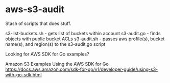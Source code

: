 # aws-s3-audit
Stash of scripts that does stuff.

s3-list-buckets.sh  - gets list of buckets within account
s3-audit.go         - finds objects with public bucket ACLs
s3-audit.sh         - passes aws profile(s), bucket name(s), and region(s) to the s3-audit.go script

Looking for AWS SDK for Go examples? 

Amazon S3 Examples Using the AWS SDK for Go
https://docs.aws.amazon.com/sdk-for-go/v1/developer-guide/using-s3-with-go-sdk.html
